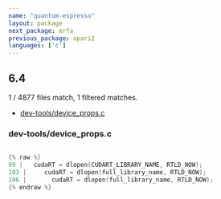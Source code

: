 ```yaml
---
name: "quantum-espresso"
layout: package
next_package: erfa
previous_package: opari2
languages: ['c']
---
```

## 6.4
1 / 4877 files match, 1 filtered matches.

 - [dev-tools/device_props.c](#dev-toolsdevice_propsc)

### dev-tools/device_props.c

```c

{% raw %}
99 |   cudaRT = dlopen(CUDART_LIBRARY_NAME, RTLD_NOW);
103 |     cudaRT = dlopen(full_library_name, RTLD_NOW);
106 |       cudaRT = dlopen(full_library_name, RTLD_NOW);
{% endraw %}

```